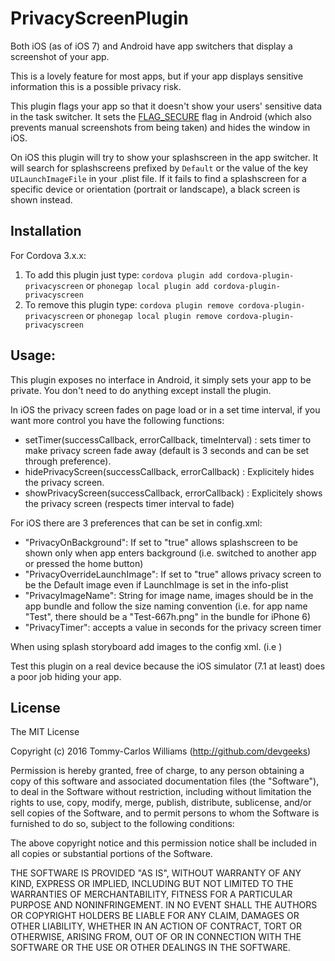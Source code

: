 PrivacyScreenPlugin
==================

Both iOS (as of iOS 7) and Android have app switchers that display a screenshot of your app.

This is a lovely feature for most apps, but if your app displays sensitive information this is a possible privacy risk.

This plugin flags your app so that it doesn't show your users' sensitive data in the task switcher. It sets the [FLAG_SECURE](http://developer.android.com/reference/android/view/WindowManager.LayoutParams.html#FLAG_SECURE) flag in Android (which also prevents manual screenshots from being taken) and hides the window in iOS.

On iOS this plugin will try to show your splashscreen in the app switcher. It will search for splashscreens prefixed by `Default` or the value of the key `UILaunchImageFile` in your .plist file.
If it fails to find a splashscreen for a specific device or orientation (portrait or landscape), a black screen is shown instead.

Installation
------------

For Cordova 3.x.x:

1. To add this plugin just type: `cordova plugin add cordova-plugin-privacyscreen` or `phonegap local plugin add cordova-plugin-privacyscreen`
2. To remove this plugin type: `cordova plugin remove cordova-plugin-privacyscreen` or `phonegap local plugin remove cordova-plugin-privacyscreen`

Usage:
------

This plugin exposes no interface in Android, it simply sets your app to be private. You don't need to do anything except install the plugin.

In iOS the privacy screen fades on page load or in a set time interval, if you want more control you have the following functions:
- setTimer(successCallback, errorCallback, timeInterval) : sets timer to make privacy screen fade away (default is 3 seconds and can be set through preference).
- hidePrivacyScreen(successCallback, errorCallback)  : Explicitely hides the privacy screen.
- showPrivacyScreen(successCallback, errorCallback)  : Explicitely shows the privacy screen (respects timer interval to fade)

For iOS there are 3 preferences that can be set in config.xml:
- "PrivacyOnBackground": If set to "true" allows splashscreen to be shown only when app enters background (i.e. switched to another app or pressed the home button)
- "PrivacyOverrideLaunchImage": If set to "true" allows privacy screen to be the Default image even if LaunchImage is set in the info-plist
- "PrivacyImageName": String for image name, images should be in the app bundle and follow the size naming convention (i.e. for app name "Test", there should be a "Test-667h.png" in the bundle for iPhone 6)
- "PrivacyTimer": accepts a value in seconds for the privacy screen timer

When using splash storyboard add images to the config xml.
(i.e
  <splash src="res/screen/ios/Default@2x~universal~anyany.png" />
  <splash src="res/screen/ios/Default@3x~universal~anyany.png" />
  )

Test this plugin on a real device because the iOS simulator (7.1 at least) does a poor job hiding your app.

## License

The MIT License

Copyright (c) 2016 Tommy-Carlos Williams (http://github.com/devgeeks)

Permission is hereby granted, free of charge, to any person obtaining a copy of this software and associated documentation files (the "Software"), to deal in the Software without restriction, including without limitation the rights to use, copy, modify, merge, publish, distribute, sublicense, and/or sell copies of the Software, and to permit persons to whom the Software is furnished to do so, subject to the following conditions:

The above copyright notice and this permission notice shall be included in all copies or substantial portions of the Software.

THE SOFTWARE IS PROVIDED "AS IS", WITHOUT WARRANTY OF ANY KIND, EXPRESS OR IMPLIED, INCLUDING BUT NOT LIMITED TO THE WARRANTIES OF MERCHANTABILITY, FITNESS FOR A PARTICULAR PURPOSE AND NONINFRINGEMENT. IN NO EVENT SHALL THE AUTHORS OR COPYRIGHT HOLDERS BE LIABLE FOR ANY CLAIM, DAMAGES OR OTHER LIABILITY, WHETHER IN AN ACTION OF CONTRACT, TORT OR OTHERWISE, ARISING FROM, OUT OF OR IN CONNECTION WITH THE SOFTWARE OR THE USE OR OTHER DEALINGS IN THE SOFTWARE.
